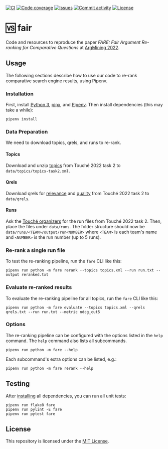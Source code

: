 [![CI](https://img.shields.io/github/workflow/status/heinrichreimer/fare/CI?style=flat-square)](https://github.com/heinrichreimer/fare/actions?query=workflow%3A"CI")
[![Code coverage](https://img.shields.io/codecov/c/github/heinrichreimer/fare?style=flat-square)](https://codecov.io/github/heinrichreimer/fare/)
[![Issues](https://img.shields.io/github/issues/heinrichreimer/fare?style=flat-square)](https://github.com/heinrichreimer/fare/issues)
[![Commit activity](https://img.shields.io/github/commit-activity/m/heinrichreimer/fare?style=flat-square)](https://github.com/heinrichreimer/fare/commits)
[![License](https://img.shields.io/github/license/heinrichreimer/fare?style=flat-square)](LICENSE)

# 🆚 fair

Code and resources to reproduce the paper _FARE: Fair Argument Re-ranking for Comparative Questions_ at [ArgMining 2022](https://argmining-org.github.io/2022/).

## Usage

The following sections describe how to use our code to re-rank comparative search engine results, using Pipenv.

### Installation

First, install [Python 3](https://python.org/downloads/),
[pipx](https://pipxproject.github.io/pipx/installation/#install-pipx), and
[Pipenv](https://pipenv.pypa.io/en/latest/install/#isolated-installation-of-pipenv-with-pipx).
Then install dependencies (this may take a while):

```shell script
pipenv install
```

### Data Preparation

We need to download topics, qrels, and runs to re-rank.

#### Topics

Download and unzip [topics](https://webis.de/events/touche-22/data/topics-task2-2022.zip) from Touché 2022 task 2 to `data/topics/topics-task2.xml`.

#### Qrels

Download qrels for [relevance](https://files.webis.de/corpora/corpora-webis/corpus-touche-task2-22/touche-task2-2022-relevance.qrels) and [quality](https://files.webis.de/corpora/corpora-webis/corpus-touche-task2-22/touche-task2-2022-quality.qrels) from Touché 2022 task 2 to `data/qrels`.

#### Runs

Ask the [Touché organizers](https://webis.de/events/touche-22/shared-task-2.html#task-committee) for the run files from Touché 2022 task 2.
Then, place the files under `data/runs`.
The folder structure should now be `data/runs/<TEAM>/output/run<NUMBER>` where `<TEAM>` is each team's name and `<NUMBER>` is the run number (up to 5 runs).

### Re-rank a single run file

To test the re-ranking pipeline, run the `fare` CLI like this:

```shell script
pipenv run python -m fare rerank --topics topics.xml --run run.txt --output reranked.txt
```

### Evaluate re-ranked results

To evaluate the re-ranking pipeline for all topics, run the `fare` CLI like this:

```shell script
pipenv run python -m fare evaluate --topics topics.xml --qrels qrels.txt --run run.txt --metric ndcg_cut5
```

### Options

The re-ranking pipeline can be configured with the options listed in the `help` command. The `help` command also lists all subcommands.

```shell script
pipenv run python -m fare --help
```

Each subcommand's extra options can be listed, e.g.:

```shell script
pipenv run python -m fare rerank --help
```

## Testing

After [installing](#installation) all dependencies, you can run all unit tests:

```shell script
pipenv run flake8 fare
pipenv run pylint -E fare
pipenv run pytest fare
```

## License

This repository is licensed under the [MIT License](LICENSE).
